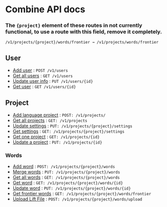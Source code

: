 # Combine API docs

### The `{project}` element of these routes in not currently functional, to use a route with this field, remove it completely.

    /v1/projects/{project}/words/frontier → /v1/projects/words/frontier

## User

- [Add user](users/post.md) : `POST /v1/users`
- [Get all users](users/get_all.md) : `GET /v1/users`
- [Update user info](users/put.md) : `PUT /v1/users/{id}`
- [Get user](users/get.md) : `GET /v1/users/{id}`

## Project

- [Add language project](projects/post.md) : `POST: /v1/projects/`
- [Get all projects](projects/get_all.md) : `GET: /v1/projects`
- [Update settings](projects/settings/put.md) : `PUT: /v1/projects/{project}/settings`
- [Get settings](projects/settings/get.md) : `GET: /v1/projects/{project}/settings`
- [Get one project](projects/get.md) : `GET: /v1/projects/{id}`
- [Update a project](projects/put.md) : `PUT: /v1/projects/{id}`

### Words

- [Add word](projects/words/post.md) : `POST: /v1/projects/{project}/words`
- [Merge words](projects/words/put.md) : `PUT: /v1/projects/{project}/words`
- [Get all words](projects/words/get.md) : `GET: /v1/projects/{project}/words`
- [Get word](projects/words/get_id.md) : `GET: /v1/projects/{project}/words/{id}`
- [Update word](projects/words/put_id.md) : `PUT: /v1/projects/{project}/words/{id}`
- [Get frontier words](projects/words/frontier.md) : `GET: /v1/projects/{project}/words/frontier`
- [Upload Lift File](projects/words/upload.md) : `POST: /v1/projects/{project}/words/upload`
